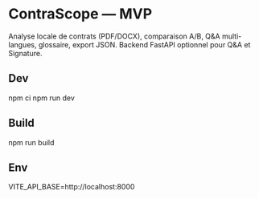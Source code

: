 
# ContraScope — MVP

Analyse locale de contrats (PDF/DOCX), comparaison A/B, Q&A multi-langues, glossaire, export JSON.
Backend FastAPI optionnel pour Q&A et Signature.

## Dev
npm ci
npm run dev

## Build
npm run build

## Env
VITE_API_BASE=http://localhost:8000
